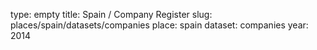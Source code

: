 type: empty
title: Spain / Company Register
slug: places/spain/datasets/companies
place: spain
dataset: companies
year: 2014
